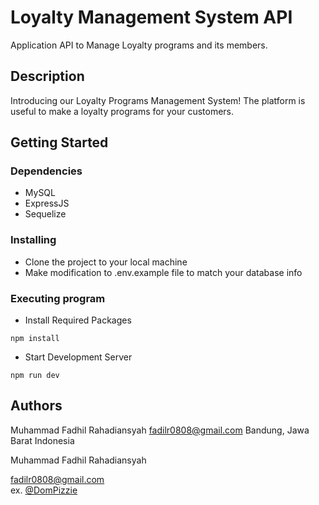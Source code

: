# Loyalty Management System API

Application API to Manage Loyalty programs and its members.

## Description

Introducing our Loyalty Programs Management System! The platform is useful to make a loyalty programs for your customers.

## Getting Started

### Dependencies

* MySQL
* ExpressJS
* Sequelize

### Installing

* Clone the project to your local machine
* Make modification to .env.example file to match your database info


### Executing program

* Install Required Packages
```
npm install
```
* Start Development Server
```
npm run dev
```

## Authors
  Muhammad Fadhil Rahadiansyah
  fadilr0808@gmail.com
  Bandung, Jawa Barat
  Indonesia

Muhammad Fadhil Rahadiansyah

fadilr0808@gmail.com  
ex. [@DomPizzie](https://twitter.com/dompizzie)


